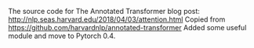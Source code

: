 The source code for The Annotated Transformer blog post: http://nlp.seas.harvard.edu/2018/04/03/attention.html
Copied from https://github.com/harvardnlp/annotated-transformer
Added some useful module and move to Pytorch 0.4.
